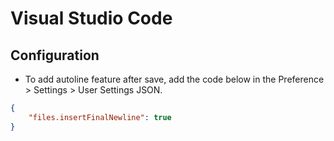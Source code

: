 # Visual Studio Code

## Configuration

- To add autoline feature after save, add the code below in the Preference > Settings > User Settings JSON.

```json
{
    "files.insertFinalNewline": true
}
```
